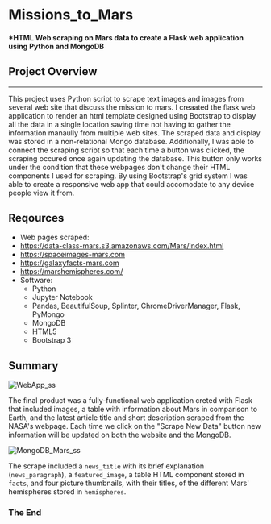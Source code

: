# Missions_to_Mars

#### *HTML Web scraping on Mars data to create a Flask web application using Python and MongoDB

## Project Overview
---
This project uses Python script to scrape text images and images from several web site that discuss the mission to mars.  I creaated the flask web application to render an html template designed using Bootstrap to display all the data in a single location saving time not having to gather the information manaully from multiple web sites. The scraped data and display was stored in a non-relational Mongo database. Additionally, I was able to connect the scraping script so that each time a button was clicked, the scraping occured once again updating the database. This button only works under the condition that these webpages don't change their HTML components I used for scraping. By using Bootstrap's grid system I was able to create a responsive web app that could accomodate to any device people view it from.

## Reqources
 - Web pages scraped: 
  - https://data-class-mars.s3.amazonaws.com/Mars/index.html
  - https://spaceimages-mars.com
  - https://galaxyfacts-mars.com
  - https://marshemispheres.com/
- Software:
  - Python
  - Jupyter Notebook
  - Pandas, BeautifulSoup, Splinter, ChromeDriverManager, Flask, PyMongo
  - MongoDB
  - HTML5
  - Bootstrap 3

## Summary
![WebApp_ss](https://user-images.githubusercontent.com/83378141/126406623-e456cc0a-2828-44f9-9383-9512e3350608.png)

The final product was a fully-functional web application creted with Flask that included images, a table with information about Mars in comparison to Earth, and the latest article title and short description scraped from the NASA's webpage. Each time we click on the "Scrape New Data" button new information will be updated on both the website and the MongoDB.

![MongoDB_Mars_ss](https://user-images.githubusercontent.com/83378141/126407244-089f0eb3-181d-4711-bef3-8ea0df916835.png)

The scrape included a `news_title` with its brief explanation (`news_paragraph`), a `featured_image`, a table HTML component stored in `facts`, and four picture thumbnails, with their titles, of the different Mars' hemispheres stored in `hemispheres`. 

### The End
